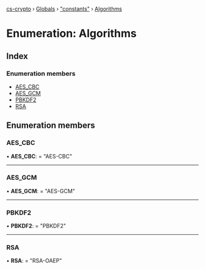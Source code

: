 [cs-crypto](../README.md) › [Globals](../globals.md) › ["constants"](../modules/_constants_.md) › [Algorithms](_constants_.algorithms.md)

# Enumeration: Algorithms

## Index

### Enumeration members

* [AES_CBC](_constants_.algorithms.md#aes_cbc)
* [AES_GCM](_constants_.algorithms.md#aes_gcm)
* [PBKDF2](_constants_.algorithms.md#pbkdf2)
* [RSA](_constants_.algorithms.md#rsa)

## Enumeration members

###  AES_CBC

• **AES_CBC**: = "AES-CBC"

___

###  AES_GCM

• **AES_GCM**: = "AES-GCM"

___

###  PBKDF2

• **PBKDF2**: = "PBKDF2"

___

###  RSA

• **RSA**: = "RSA-OAEP"

